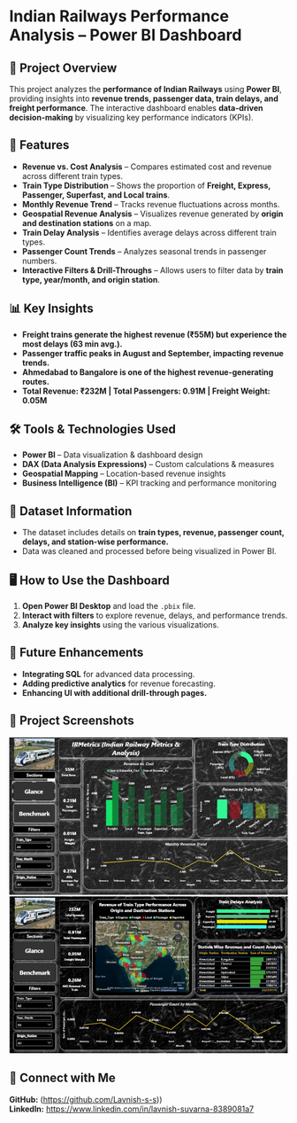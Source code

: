 # Indian Railways Performance Analysis – Power BI Dashboard

## 📌 Project Overview
This project analyzes the **performance of Indian Railways** using **Power BI**, providing insights into **revenue trends, passenger data, train delays, and freight performance**. The interactive dashboard enables **data-driven decision-making** by visualizing key performance indicators (KPIs).

## 🚀 Features
- **Revenue vs. Cost Analysis** – Compares estimated cost and revenue across different train types.
- **Train Type Distribution** – Shows the proportion of **Freight, Express, Passenger, Superfast, and Local trains**.
- **Monthly Revenue Trend** – Tracks revenue fluctuations across months.
- **Geospatial Revenue Analysis** – Visualizes revenue generated by **origin and destination stations** on a map.
- **Train Delay Analysis** – Identifies average delays across different train types.
- **Passenger Count Trends** – Analyzes seasonal trends in passenger numbers.
- **Interactive Filters & Drill-Throughs** – Allows users to filter data by **train type, year/month, and origin station**.

## 📊 Key Insights
- **Freight trains generate the highest revenue (₹55M) but experience the most delays (63 min avg.).**
- **Passenger traffic peaks in August and September, impacting revenue trends.**
- **Ahmedabad to Bangalore is one of the highest revenue-generating routes.**
- **Total Revenue: ₹232M | Total Passengers: 0.91M | Freight Weight: 0.05M**

## 🛠️ Tools & Technologies Used
- **Power BI** – Data visualization & dashboard design
- **DAX (Data Analysis Expressions)** – Custom calculations & measures
- **Geospatial Mapping** – Location-based revenue insights
- **Business Intelligence (BI)** – KPI tracking and performance monitoring

## 📂 Dataset Information
- The dataset includes details on **train types, revenue, passenger count, delays, and station-wise performance.**
- Data was cleaned and processed before being visualized in Power BI.

## 🖥️ How to Use the Dashboard
1. **Open Power BI Desktop** and load the `.pbix` file.
2. **Interact with filters** to explore revenue, delays, and performance trends.
3. **Analyze key insights** using the various visualizations.

## 📌 Future Enhancements
- **Integrating SQL** for advanced data processing.
- **Adding predictive analytics** for revenue forecasting.
- **Enhancing UI with additional drill-through pages.**

## 📎 Project Screenshots
![Overview](https://github.com/Lavnish-s-s/indian-railway-metrics-analysis-powerbi/blob/main/Images/Glance.jpg)
![Performance](https://github.com/Lavnish-s-s/indian-railway-metrics-analysis-powerbi/blob/main/Images/Benchmark.jpg)

## 📢 Connect with Me
**GitHub:** (https://github.com/Lavnish-s-s))  
**LinkedIn:** https://www.linkedin.com/in/lavnish-suvarna-8389081a7
